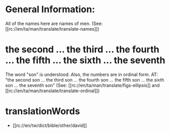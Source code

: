 # General Information:

All of the names here are names of men. (See: [[rc://en/ta/man/translate/translate-names]])

# the second ... the third ... the fourth ... the fifth ... the sixth ... the seventh

The word "son" is understood. Also, the numbers are in ordinal form. AT: "the second son ... the third son ... the fourth son ... the fifth son ... the sixth son ... the seventh son" (See: [[rc://en/ta/man/translate/figs-ellipsis]] and [[rc://en/ta/man/translate/translate-ordinal]])

# translationWords

* [[rc://en/tw/dict/bible/other/david]]